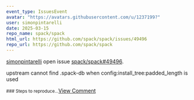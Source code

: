 ```yaml
---
event_type: IssuesEvent
avatar: "https://avatars.githubusercontent.com/u/1237199?"
user: simonpintarelli
date: 2025-03-15
repo_name: spack/spack
html_url: https://github.com/spack/spack/issues/49496
repo_url: https://github.com/spack/spack
---
```


<a href='https://github.com/simonpintarelli' target='_blank'>simonpintarelli</a> open issue <a href='https://github.com/spack/spack/issues/49496' target='_blank'>spack/spack#49496</a>.

<p>upstream cannot find .spack-db when config:install_tree:padded_length is used</p><small>### Steps to reproduce...</small><a href='https://github.com/spack/spack/issues/49496' target='_blank'>View Comment</a>